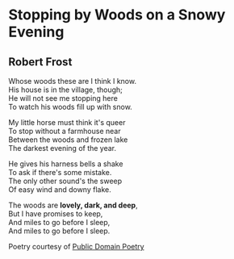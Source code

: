 # Stopping by Woods on a Snowy Evening
## Robert Frost

Whose woods these are I think I know.\
His house is in the village, though;\
He will not see me stopping here\
To watch his woods fill up with snow.

My little horse must think it's queer\
To stop without a farmhouse near\
Between the woods and frozen lake\
The darkest evening of the year.

He gives his harness bells a shake\
To ask if there's some mistake.\
The only other sound's the sweep\
Of easy wind and downy flake.

The woods are **lovely, dark, and deep**,\
But I have promises to keep,\
And miles to go before I sleep,\
And miles to go before I sleep.

Poetry courtesy of [Public Domain Poetry](http://www.public-domain-poetry.com/robert-lee-frost/stopping-by-woods-on-a-snowy-evening-1231)
